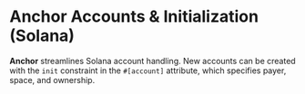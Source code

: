 # Anchor Accounts & Initialization (Solana)

**Anchor** streamlines Solana account handling. New accounts can be created with the `init` constraint in the `#[account]` attribute, which specifies payer, space, and ownership.
